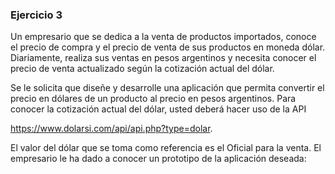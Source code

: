 ### Ejercicio 3

Un empresario que se dedica a la venta de productos importados, conoce el precio
de compra y el precio de venta de sus productos en moneda dólar. Diariamente,
realiza sus ventas en pesos argentinos y necesita conocer el precio de venta
actualizado según la cotización actual del dólar.

Se le solicita que diseñe y desarrolle una aplicación que permita convertir el precio en
dólares de un producto al precio en pesos argentinos. Para conocer la cotización
actual del dólar, usted deberá hacer uso de la API

https://www.dolarsi.com/api/api.php?type=dolar.

El valor del dólar que se toma como referencia es el Oficial para la venta.
El empresario le ha dado a conocer un prototipo
de la aplicación deseada: